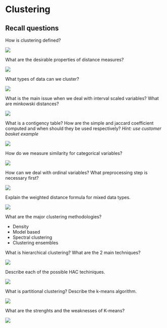 # Clustering

## Recall questions

How is clustering defined?

![](../../../ML/cl0.png)

What are the desirable properties of distance measures?

![](../../../ML/cl1.png)

What types of data can we cluster?

![](../../../ML/cl2.png)

What is the main issue when we deal with interval scaled variables? What are minkowski distances?

![](../../../ML/cl3.png)

What is a contigency table? How are the simple and jaccard coefficient computed and when should they be used respectively? *Hint: use customer basket example*

![](../../../ML/cl4.png)

How do we measure similarity for categorical variables?

![](../../../ML/cl5.png)

How can we deal with ordinal variables? What preprocessing step is necessary first?

![](../../../ML/cl6.png)

Explain the weighted distance formula for mixed data types.

![](../../../ML/cl7.png)

What are the major clustering methodologies?
- Density
- Model based
- Spectral clustering
- Clustering ensembles

What is hierarchical clustering? What are the 2 main techniques? 

![](../../../ML/cl8.png)

Describe each of the possible HAC techiniques.

![](../../../ML/cl9.png)

What is partitional clustering? Describe the k-means algorithm.

![](../../../ML/cl10.png)

What are the strenghts and the weaknesses of K-means?

![](../../../ML/cl11.png)

